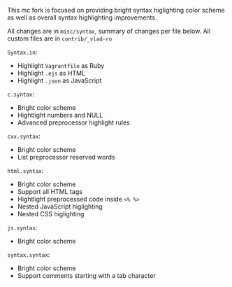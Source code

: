 
This mc fork is focused on providing bright syntax higlighting color scheme as well as overall syntax highlighting improvements.

All changes are in `misc/syntax`, summary of changes per file below.
All custom files are in `contrib/_vlad-ro`

`Syntax.in`:

- Highlight `Vagrantfile` as Ruby
- Highlight `.ejs` as HTML
- Highlight `.json` as JavaScript

`c.syntax`:

- Bright color scheme
- Hightlight numbers and NULL
- Advanced preprocessor highlight rules

`cxx.syntax`:

- Bright color scheme
- List preprocessor reserved words

`html.syntax`:

- Bright color scheme
- Support all HTML tags
- Hightlight preprocessed code inside `<% %>`
- Nested JavaScript higlighting
- Nested CSS higlighting

`js.syntax`:

- Bright color scheme

`syntax.syntax`:

- Bright color scheme
- Support comments starting with a tab character
